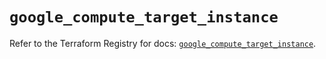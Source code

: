 # `google_compute_target_instance`

Refer to the Terraform Registry for docs: [`google_compute_target_instance`](https://registry.terraform.io/providers/hashicorp/google/6.9.0/docs/resources/compute_target_instance).
